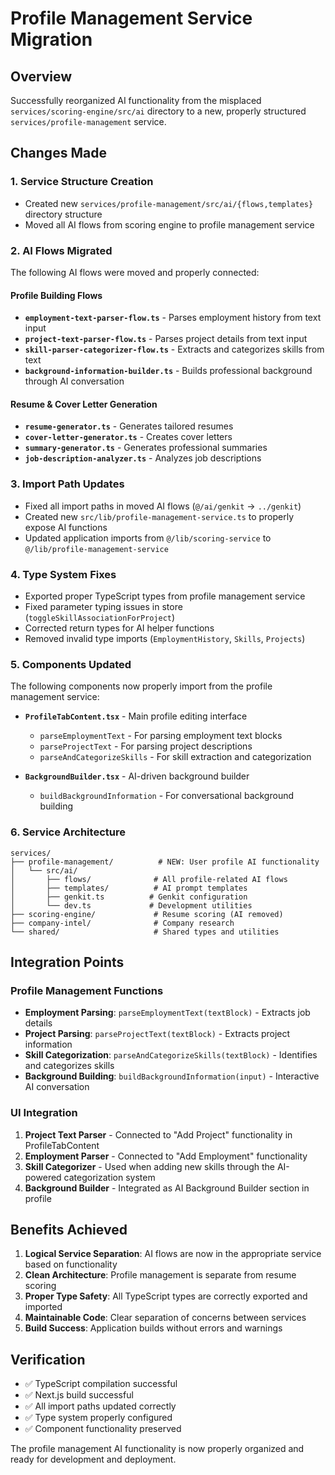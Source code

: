 # Profile Management Service Migration

## Overview
Successfully reorganized AI functionality from the misplaced `services/scoring-engine/src/ai` directory to a new, properly structured `services/profile-management` service.

## Changes Made

### 1. Service Structure Creation
- Created new `services/profile-management/src/ai/{flows,templates}` directory structure
- Moved all AI flows from scoring engine to profile management service

### 2. AI Flows Migrated
The following AI flows were moved and properly connected:

#### Profile Building Flows
- **`employment-text-parser-flow.ts`** - Parses employment history from text input
- **`project-text-parser-flow.ts`** - Parses project details from text input  
- **`skill-parser-categorizer-flow.ts`** - Extracts and categorizes skills from text
- **`background-information-builder.ts`** - Builds professional background through AI conversation

#### Resume & Cover Letter Generation
- **`resume-generator.ts`** - Generates tailored resumes
- **`cover-letter-generator.ts`** - Creates cover letters
- **`summary-generator.ts`** - Generates professional summaries
- **`job-description-analyzer.ts`** - Analyzes job descriptions

### 3. Import Path Updates
- Fixed all import paths in moved AI flows (`@/ai/genkit` → `../genkit`)
- Created new `src/lib/profile-management-service.ts` to properly expose AI functions
- Updated application imports from `@/lib/scoring-service` to `@/lib/profile-management-service`

### 4. Type System Fixes
- Exported proper TypeScript types from profile management service
- Fixed parameter typing issues in store (`toggleSkillAssociationForProject`)
- Corrected return types for AI helper functions
- Removed invalid type imports (`EmploymentHistory`, `Skills`, `Projects`)

### 5. Components Updated
The following components now properly import from the profile management service:

- **`ProfileTabContent.tsx`** - Main profile editing interface
  - `parseEmploymentText` - For parsing employment text blocks
  - `parseProjectText` - For parsing project descriptions  
  - `parseAndCategorizeSkills` - For skill extraction and categorization

- **`BackgroundBuilder.tsx`** - AI-driven background builder
  - `buildBackgroundInformation` - For conversational background building

### 6. Service Architecture
```
services/
├── profile-management/          # NEW: User profile AI functionality
│   └── src/ai/
│       ├── flows/              # All profile-related AI flows
│       ├── templates/          # AI prompt templates
│       ├── genkit.ts          # Genkit configuration
│       └── dev.ts             # Development utilities
├── scoring-engine/             # Resume scoring (AI removed)
├── company-intel/              # Company research 
└── shared/                     # Shared types and utilities
```

## Integration Points

### Profile Management Functions
- **Employment Parsing**: `parseEmploymentText(textBlock)` - Extracts job details
- **Project Parsing**: `parseProjectText(textBlock)` - Extracts project information  
- **Skill Categorization**: `parseAndCategorizeSkills(textBlock)` - Identifies and categorizes skills
- **Background Building**: `buildBackgroundInformation(input)` - Interactive AI conversation

### UI Integration
1. **Project Text Parser** - Connected to "Add Project" functionality in ProfileTabContent
2. **Employment Parser** - Connected to "Add Employment" functionality  
3. **Skill Categorizer** - Used when adding new skills through the AI-powered categorization system
4. **Background Builder** - Integrated as AI Background Builder section in profile

## Benefits Achieved

1. **Logical Service Separation**: AI flows are now in the appropriate service based on functionality
2. **Clean Architecture**: Profile management is separate from resume scoring
3. **Proper Type Safety**: All TypeScript types are correctly exported and imported
4. **Maintainable Code**: Clear separation of concerns between services
5. **Build Success**: Application builds without errors and warnings

## Verification
- ✅ TypeScript compilation successful
- ✅ Next.js build successful  
- ✅ All import paths updated correctly
- ✅ Type system properly configured
- ✅ Component functionality preserved

The profile management AI functionality is now properly organized and ready for development and deployment. 